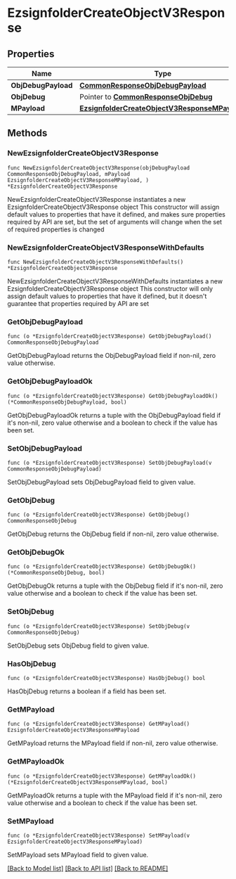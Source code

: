 # EzsignfolderCreateObjectV3Response

## Properties

Name | Type | Description | Notes
------------ | ------------- | ------------- | -------------
**ObjDebugPayload** | [**CommonResponseObjDebugPayload**](CommonResponseObjDebugPayload.md) |  | 
**ObjDebug** | Pointer to [**CommonResponseObjDebug**](CommonResponseObjDebug.md) |  | [optional] 
**MPayload** | [**EzsignfolderCreateObjectV3ResponseMPayload**](EzsignfolderCreateObjectV3ResponseMPayload.md) |  | 

## Methods

### NewEzsignfolderCreateObjectV3Response

`func NewEzsignfolderCreateObjectV3Response(objDebugPayload CommonResponseObjDebugPayload, mPayload EzsignfolderCreateObjectV3ResponseMPayload, ) *EzsignfolderCreateObjectV3Response`

NewEzsignfolderCreateObjectV3Response instantiates a new EzsignfolderCreateObjectV3Response object
This constructor will assign default values to properties that have it defined,
and makes sure properties required by API are set, but the set of arguments
will change when the set of required properties is changed

### NewEzsignfolderCreateObjectV3ResponseWithDefaults

`func NewEzsignfolderCreateObjectV3ResponseWithDefaults() *EzsignfolderCreateObjectV3Response`

NewEzsignfolderCreateObjectV3ResponseWithDefaults instantiates a new EzsignfolderCreateObjectV3Response object
This constructor will only assign default values to properties that have it defined,
but it doesn't guarantee that properties required by API are set

### GetObjDebugPayload

`func (o *EzsignfolderCreateObjectV3Response) GetObjDebugPayload() CommonResponseObjDebugPayload`

GetObjDebugPayload returns the ObjDebugPayload field if non-nil, zero value otherwise.

### GetObjDebugPayloadOk

`func (o *EzsignfolderCreateObjectV3Response) GetObjDebugPayloadOk() (*CommonResponseObjDebugPayload, bool)`

GetObjDebugPayloadOk returns a tuple with the ObjDebugPayload field if it's non-nil, zero value otherwise
and a boolean to check if the value has been set.

### SetObjDebugPayload

`func (o *EzsignfolderCreateObjectV3Response) SetObjDebugPayload(v CommonResponseObjDebugPayload)`

SetObjDebugPayload sets ObjDebugPayload field to given value.


### GetObjDebug

`func (o *EzsignfolderCreateObjectV3Response) GetObjDebug() CommonResponseObjDebug`

GetObjDebug returns the ObjDebug field if non-nil, zero value otherwise.

### GetObjDebugOk

`func (o *EzsignfolderCreateObjectV3Response) GetObjDebugOk() (*CommonResponseObjDebug, bool)`

GetObjDebugOk returns a tuple with the ObjDebug field if it's non-nil, zero value otherwise
and a boolean to check if the value has been set.

### SetObjDebug

`func (o *EzsignfolderCreateObjectV3Response) SetObjDebug(v CommonResponseObjDebug)`

SetObjDebug sets ObjDebug field to given value.

### HasObjDebug

`func (o *EzsignfolderCreateObjectV3Response) HasObjDebug() bool`

HasObjDebug returns a boolean if a field has been set.

### GetMPayload

`func (o *EzsignfolderCreateObjectV3Response) GetMPayload() EzsignfolderCreateObjectV3ResponseMPayload`

GetMPayload returns the MPayload field if non-nil, zero value otherwise.

### GetMPayloadOk

`func (o *EzsignfolderCreateObjectV3Response) GetMPayloadOk() (*EzsignfolderCreateObjectV3ResponseMPayload, bool)`

GetMPayloadOk returns a tuple with the MPayload field if it's non-nil, zero value otherwise
and a boolean to check if the value has been set.

### SetMPayload

`func (o *EzsignfolderCreateObjectV3Response) SetMPayload(v EzsignfolderCreateObjectV3ResponseMPayload)`

SetMPayload sets MPayload field to given value.



[[Back to Model list]](../README.md#documentation-for-models) [[Back to API list]](../README.md#documentation-for-api-endpoints) [[Back to README]](../README.md)


